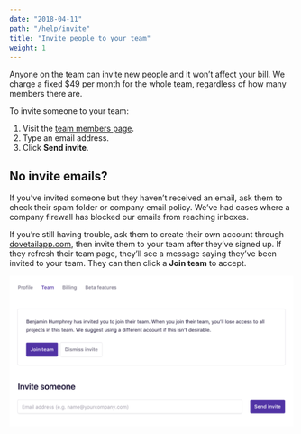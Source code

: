 ```yaml
---
date: "2018-04-11"
path: "/help/invite"
title: "Invite people to your team"
weight: 1
---
```


Anyone on the team can invite new people and it won’t affect your bill. We charge a fixed $49 per month for the whole team, regardless of how many members there are.

To invite someone to your team:

1.  Visit the [team members page](/team/members).
1.  Type an email address.
1.  Click **Send invite**.

## No invite emails?

If you’ve invited someone but they haven’t received an email, ask them to check their spam folder or company email policy. We’ve had cases where a company firewall has blocked our emails from reaching inboxes.

If you’re still having trouble, ask them to create their own account through [dovetailapp.com](https://dovetailapp.com), then invite them to your team after they’ve signed up. If they refresh their team page, they’ll see a message saying they’ve been invited to your team. They can then click a **Join team** to accept.

![Join team message](./team.png)
